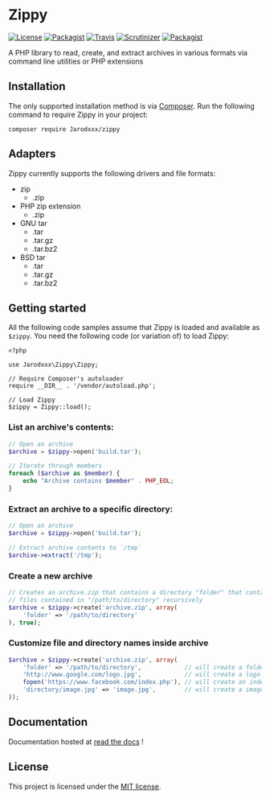 # Zippy

[![License](https://img.shields.io/packagist/l/alchemy/zippy.svg?style=flat-square)](https://github.com/alchemy-fr/Zippy/LICENSE)
[![Packagist](https://img.shields.io/packagist/v/alchemy/zippy.svg?style=flat-square)](https://packagist.org/packages/alchemy/zippy)
[![Travis](https://img.shields.io/travis/alchemy-fr/Zippy.svg?style=flat-square)](https://travis-ci.org/alchemy-fr/Zippy)
[![Scrutinizer](https://img.shields.io/scrutinizer/g/alchemy-fr/Zippy.svg?style=flat-square)](https://scrutinizer-ci.com/g/alchemy-fr/Zippy/)
[![Packagist](https://img.shields.io/packagist/dt/alchemy/zippy.svg?style=flat-square)](https://packagist.org/packages/alchemy/zippy/stats)

A PHP library to read, create, and extract archives in various formats via command line utilities or PHP extensions

## Installation

The only supported installation method is via [Composer](https://getcomposer.org). Run the following command to require Zippy in your project:

```
composer require Jarodxxx/zippy
```

## Adapters

Zippy currently supports the following drivers and file formats:

- zip
  - .zip
- PHP zip extension
  - .zip
- GNU tar
  - .tar
  - .tar.gz
  - .tar.bz2
- BSD tar
  - .tar
  - .tar.gz
  - .tar.bz2

## Getting started

All the following code samples assume that Zippy is loaded and available as `$zippy`. You need the following code (or variation of) to load Zippy:

```
<?php

use Jarodxxx\Zippy\Zippy;

// Require Composer's autoloader
require __DIR__ . '/vendor/autoload.php';

// Load Zippy
$zippy = Zippy::load();
```

### List an archive's contents:

```php
// Open an archive
$archive = $zippy->open('build.tar');

// Iterate through members
foreach ($archive as $member) {
    echo "Archive contains $member" . PHP_EOL;
}
```

### Extract an archive to a specific directory:

```php
// Open an archive
$archive = $zippy->open('build.tar');

// Extract archive contents to `/tmp`
$archive->extract('/tmp');
```

### Create a new archive

```php
// Creates an archive.zip that contains a directory "folder" that contains
// files contained in "/path/to/directory" recursively
$archive = $zippy->create('archive.zip', array(
    'folder' => '/path/to/directory'
), true);
```

### Customize file and directory names inside archive

```php
$archive = $zippy->create('archive.zip', array(
    'folder' => '/path/to/directory',            // will create a folder at root
    'http://www.google.com/logo.jpg',            // will create a logo.jpg file at root
    fopen('https://www.facebook.com/index.php'), // will create an index.php at root
    'directory/image.jpg' => 'image.jpg',        // will create a image.jpg in 'directory' folder
));
```

## Documentation

Documentation hosted at [read the docs](https://zippy.readthedocs.org/) !

## License

This project is licensed under the [MIT license](http://opensource.org/licenses/MIT).
